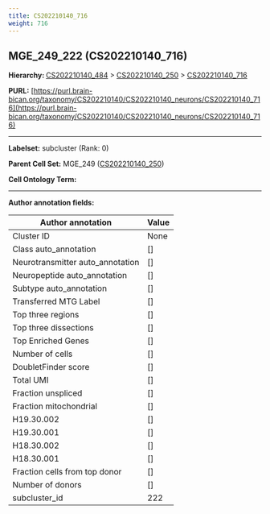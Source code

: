 ```yaml
---
title: CS202210140_716
weight: 716
---
```

## MGE_249_222 (CS202210140_716)
<b>Hierarchy: </b>
[CS202210140_484](../CS202210140_484) >
[CS202210140_250](../CS202210140_250) >
[CS202210140_716](../CS202210140_716)

**PURL:** [https://purl.brain-bican.org/taxonomy/CS202210140/CS202210140_neurons/CS202210140_716](https://purl.brain-bican.org/taxonomy/CS202210140/CS202210140_neurons/CS202210140_716)

---


**Labelset:** subcluster (Rank: 0)

**Parent Cell Set:** MGE_249 ([CS202210140_250](../CS202210140_250))



**Cell Ontology Term:** 

[MARKER GENES.]: #


---

[TRANSFERRED ANNOTATIONS.]: #


[AUTHOR ANNOTATION FIELDS.]: #


**Author annotation fields:**

| Author annotation | Value |
|-------------------|-------|
|Cluster ID|None|
|Class auto_annotation|[]|
|Neurotransmitter auto_annotation|[]|
|Neuropeptide auto_annotation|[]|
|Subtype auto_annotation|[]|
|Transferred MTG Label|[]|
|Top three regions|[]|
|Top three dissections|[]|
|Top Enriched Genes|[]|
|Number of cells|[]|
|DoubletFinder score|[]|
|Total UMI|[]|
|Fraction unspliced|[]|
|Fraction mitochondrial|[]|
|H19.30.002|[]|
|H19.30.001|[]|
|H18.30.002|[]|
|H18.30.001|[]|
|Fraction cells from top donor|[]|
|Number of donors|[]|
|subcluster_id|222|
